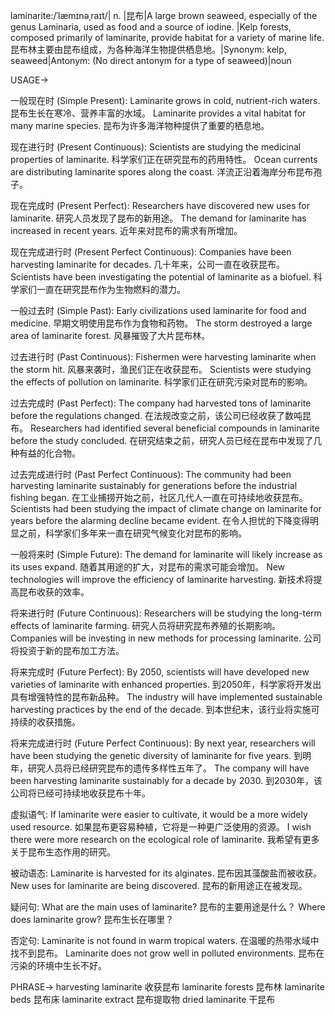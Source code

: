 laminarite:/ˈlæmɪnəˌraɪt/| n. |昆布|A large brown seaweed, especially of the genus Laminaria, used as food and a source of iodine.  |Kelp forests, composed primarily of laminarite, provide habitat for a variety of marine life.  昆布林主要由昆布组成，为各种海洋生物提供栖息地。|Synonym: kelp, seaweed|Antonym: (No direct antonym for a type of seaweed)|noun

USAGE->

一般现在时 (Simple Present):
Laminarite grows in cold, nutrient-rich waters. 昆布生长在寒冷、营养丰富的水域。
Laminarite provides a vital habitat for many marine species. 昆布为许多海洋物种提供了重要的栖息地。

现在进行时 (Present Continuous):
Scientists are studying the medicinal properties of laminarite. 科学家们正在研究昆布的药用特性。
Ocean currents are distributing laminarite spores along the coast. 洋流正沿着海岸分布昆布孢子。

现在完成时 (Present Perfect):
Researchers have discovered new uses for laminarite. 研究人员发现了昆布的新用途。
The demand for laminarite has increased in recent years. 近年来对昆布的需求有所增加。

现在完成进行时 (Present Perfect Continuous):
Companies have been harvesting laminarite for decades.  几十年来，公司一直在收获昆布。
Scientists have been investigating the potential of laminarite as a biofuel. 科学家们一直在研究昆布作为生物燃料的潜力。

一般过去时 (Simple Past):
Early civilizations used laminarite for food and medicine. 早期文明使用昆布作为食物和药物。
The storm destroyed a large area of laminarite forest.  风暴摧毁了大片昆布林。


过去进行时 (Past Continuous):
Fishermen were harvesting laminarite when the storm hit.  风暴来袭时，渔民们正在收获昆布。
Scientists were studying the effects of pollution on laminarite. 科学家们正在研究污染对昆布的影响。

过去完成时 (Past Perfect):
The company had harvested tons of laminarite before the regulations changed. 在法规改变之前，该公司已经收获了数吨昆布。
Researchers had identified several beneficial compounds in laminarite before the study concluded. 在研究结束之前，研究人员已经在昆布中发现了几种有益的化合物。


过去完成进行时 (Past Perfect Continuous):
The community had been harvesting laminarite sustainably for generations before the industrial fishing began. 在工业捕捞开始之前，社区几代人一直在可持续地收获昆布。
Scientists had been studying the impact of climate change on laminarite for years before the alarming decline became evident. 在令人担忧的下降变得明显之前，科学家们多年来一直在研究气候变化对昆布的影响。


一般将来时 (Simple Future):
The demand for laminarite will likely increase as its uses expand.  随着其用途的扩大，对昆布的需求可能会增加。
New technologies will improve the efficiency of laminarite harvesting. 新技术将提高昆布收获的效率。


将来进行时 (Future Continuous):
Researchers will be studying the long-term effects of laminarite farming. 研究人员将研究昆布养殖的长期影响。
Companies will be investing in new methods for processing laminarite. 公司将投资于新的昆布加工方法。


将来完成时 (Future Perfect):
By 2050, scientists will have developed new varieties of laminarite with enhanced properties. 到2050年，科学家将开发出具有增强特性的昆布新品种。
The industry will have implemented sustainable harvesting practices by the end of the decade. 到本世纪末，该行业将实施可持续的收获措施。


将来完成进行时 (Future Perfect Continuous):
By next year, researchers will have been studying the genetic diversity of laminarite for five years. 到明年，研究人员将已经研究昆布的遗传多样性五年了。
The company will have been harvesting laminarite sustainably for a decade by 2030. 到2030年，该公司将已经可持续地收获昆布十年。


虚拟语气:
If laminarite were easier to cultivate, it would be a more widely used resource. 如果昆布更容易种植，它将是一种更广泛使用的资源。
I wish there were more research on the ecological role of laminarite. 我希望有更多关于昆布生态作用的研究。

被动语态:
Laminarite is harvested for its alginates. 昆布因其藻酸盐而被收获。
New uses for laminarite are being discovered. 昆布的新用途正在被发现。

疑问句:
What are the main uses of laminarite? 昆布的主要用途是什么？
Where does laminarite grow? 昆布生长在哪里？

否定句:
Laminarite is not found in warm tropical waters. 在温暖的热带水域中找不到昆布。
Laminarite does not grow well in polluted environments. 昆布在污染的环境中生长不好。


PHRASE->
harvesting laminarite  收获昆布
laminarite forests 昆布林
laminarite beds  昆布床
laminarite extract  昆布提取物
dried laminarite 干昆布
